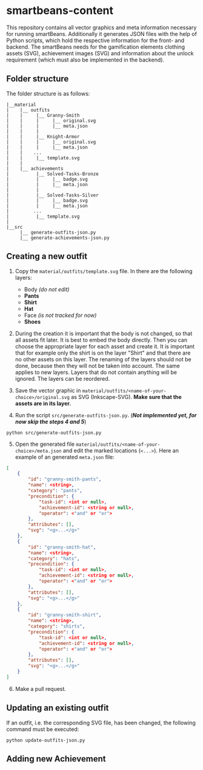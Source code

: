 # smartbeans-content

This repository contains all vector graphics and meta information necessary for running smartBeans. Additionally it generates JSON files with the help of Python scripts, which hold the respective information for the front- and backend. The smartBeans needs for the gamification elements clothing assets (SVG), achievement images (SVG) and information about the unlock requirement (which must also be implemented in the backend).

## Folder structure

The folder structure is as follows:

```
|__material
|    |__ outfits
|    |     |__ Granny-Smith
|    |     |     |__ original.svg
|    |     |     |__ meta.json
|    |     |
|    |     |__ Knight-Armor
|    |     |     |__ original.svg
|    |     |     |__ meta.json
|    |    ...
|    |     |__ template.svg
|    |
|    |__ achievements
|          |__ Solved-Tasks-Bronze
|          |     |__ badge.svg
|          |     |__ meta.json
|          |
|          |__ Solved-Tasks-Silver
|          |     |__ badge.svg
|          |     |__ meta.json
|         ...
|          |__ template.svg
|
|__src
     |__ generate-outfits-json.py
     |__ generate-achievements-json.py
```
## Creating a new outfit

1. Copy the `material/outfits/template.svg` file. In there are the following layers:
    - Body *(do not edit)*
    - **Pants**
    - **Shirt**
    - **Hat**
    - Face *(is not tracked for now)*
    - **Shoes**
2. During the creation it is important that the body is not changed, so that all assets fit later. It is best to embed the body directly. Then you can choose the appropriate layer for each asset and create it. It is important that for example only the shirt is on the layer "Shirt" and that there are no other assets on this layer. The renaming of the layers should not be done, because then they will not be taken into account. The same applies to new layers. Layers that do not contain anything will be ignored. The layers can be reordered.

3. Save the vector graphic in `material/outfits/<name-of-your-choice>/original.svg` as SVG (Inkscape-SVG). **Make sure that the assets are in its layer.**
4. Run the script `src/generate-outfits-json.py`. (***Not implemented yet, for now skip the steps 4 and 5***)
```
python src/generate-outfits-json.py
```

5. Open the generated file `material/outfits/<name-of-your-choice>/meta.json` and edit the marked locations (`<...>`).
Here an example of an generated `meta.json` file:
```json
[
    {
        "id": "granny-smith-pants",
        "name": <string>,
        "category": "pants",
        "precondition": {
            "task-id": <int or null>,
            "achievement-id": <string or null>,
            "operator": <"and" or "or">
        },
        "attributes": [],
        "svg": "<g>...</g>"
    },
    {
        "id": "granny-smith-hat",
        "name": <string>,
        "category": "hats",
        "precondition": {
            "task-id": <int or null>,
            "achievement-id": <string or null>,
            "operator": <"and" or "or">
        },
        "attributes": [],
        "svg": "<g>...</g>"
    },
    {
        "id": "granny-smith-shirt",
        "name": <string>,
        "category": "shirts",
        "precondition": {
            "task-id": <int or null>,
            "achievement-id": <string or null>,
            "operator": <"and" or "or">
        },
        "attributes": [],
        "svg": "<g>...</g>"
    }
]
```
6. Make a pull request.

## Updating an existing outfit
If an outfit, i.e. the corresponding SVG file, has been changed, the following command must be executed:
```
python update-outfits-json.py
```

## Adding new Achievement
